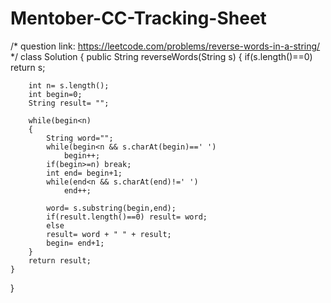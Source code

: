 # Mentober-CC-Tracking-Sheet
/* question link: https://leetcode.com/problems/reverse-words-in-a-string/ */
class Solution {
    public String reverseWords(String s) {
         if(s.length()==0) return s; 
        
        int n= s.length();
        int begin=0; 
        String result= ""; 
        
        while(begin<n)
        {   
            String word=""; 
            while(begin<n && s.charAt(begin)==' ')
                begin++; 
            if(begin>=n) break; 
            int end= begin+1; 
            while(end<n && s.charAt(end)!=' ')
                end++; 
        
            word= s.substring(begin,end); 
            if(result.length()==0) result= word; 
            else
            result= word + " " + result; 
            begin= end+1; 
        }
        return result; 
    }
}
